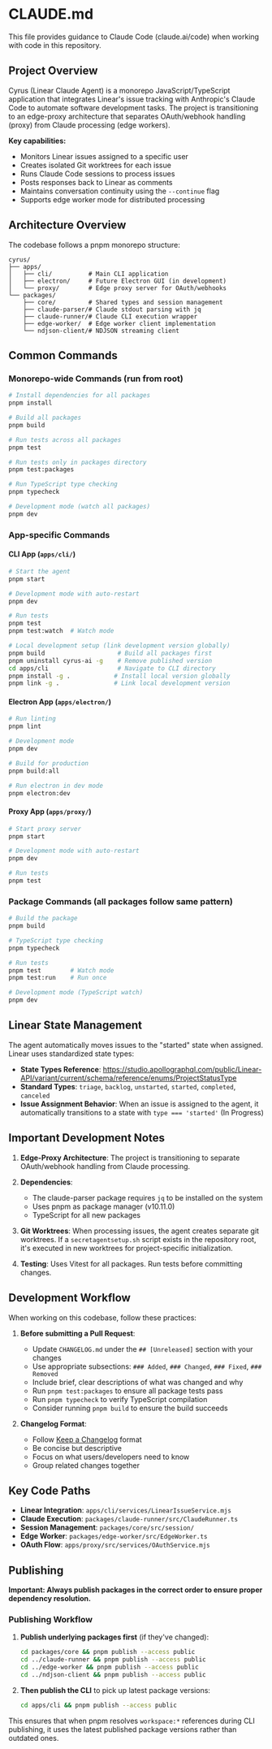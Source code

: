 # CLAUDE.md

This file provides guidance to Claude Code (claude.ai/code) when working with code in this repository.

## Project Overview

Cyrus (Linear Claude Agent) is a monorepo JavaScript/TypeScript application that integrates Linear's issue tracking with Anthropic's Claude Code to automate software development tasks. The project is transitioning to an edge-proxy architecture that separates OAuth/webhook handling (proxy) from Claude processing (edge workers).

**Key capabilities:**
- Monitors Linear issues assigned to a specific user
- Creates isolated Git worktrees for each issue
- Runs Claude Code sessions to process issues
- Posts responses back to Linear as comments
- Maintains conversation continuity using the `--continue` flag
- Supports edge worker mode for distributed processing

## Architecture Overview

The codebase follows a pnpm monorepo structure:

```
cyrus/
├── apps/
│   ├── cli/          # Main CLI application
│   ├── electron/     # Future Electron GUI (in development)
│   └── proxy/        # Edge proxy server for OAuth/webhooks
└── packages/
    ├── core/         # Shared types and session management
    ├── claude-parser/# Claude stdout parsing with jq
    ├── claude-runner/# Claude CLI execution wrapper
    ├── edge-worker/  # Edge worker client implementation
    └── ndjson-client/# NDJSON streaming client
```

## Common Commands

### Monorepo-wide Commands (run from root)
```bash
# Install dependencies for all packages
pnpm install

# Build all packages
pnpm build

# Run tests across all packages
pnpm test

# Run tests only in packages directory
pnpm test:packages

# Run TypeScript type checking
pnpm typecheck

# Development mode (watch all packages)
pnpm dev
```

### App-specific Commands

#### CLI App (`apps/cli/`)
```bash
# Start the agent
pnpm start

# Development mode with auto-restart
pnpm dev

# Run tests
pnpm test
pnpm test:watch  # Watch mode

# Local development setup (link development version globally)
pnpm build                    # Build all packages first
pnpm uninstall cyrus-ai -g    # Remove published version
cd apps/cli                   # Navigate to CLI directory
pnpm install -g .            # Install local version globally
pnpm link -g .               # Link local development version
```

#### Electron App (`apps/electron/`)
```bash
# Run linting
pnpm lint

# Development mode
pnpm dev

# Build for production
pnpm build:all

# Run electron in dev mode
pnpm electron:dev
```

#### Proxy App (`apps/proxy/`)
```bash
# Start proxy server
pnpm start

# Development mode with auto-restart
pnpm dev

# Run tests
pnpm test
```

### Package Commands (all packages follow same pattern)
```bash
# Build the package
pnpm build

# TypeScript type checking
pnpm typecheck

# Run tests
pnpm test        # Watch mode
pnpm test:run    # Run once

# Development mode (TypeScript watch)
pnpm dev
```

## Linear State Management

The agent automatically moves issues to the "started" state when assigned. Linear uses standardized state types:

- **State Types Reference**: https://studio.apollographql.com/public/Linear-API/variant/current/schema/reference/enums/ProjectStatusType
- **Standard Types**: `triage`, `backlog`, `unstarted`, `started`, `completed`, `canceled`
- **Issue Assignment Behavior**: When an issue is assigned to the agent, it automatically transitions to a state with `type === 'started'` (In Progress)

## Important Development Notes

1. **Edge-Proxy Architecture**: The project is transitioning to separate OAuth/webhook handling from Claude processing.

2. **Dependencies**: 
   - The claude-parser package requires `jq` to be installed on the system
   - Uses pnpm as package manager (v10.11.0)
   - TypeScript for all new packages

3. **Git Worktrees**: When processing issues, the agent creates separate git worktrees. If a `secretagentsetup.sh` script exists in the repository root, it's executed in new worktrees for project-specific initialization.

4. **Testing**: Uses Vitest for all packages. Run tests before committing changes.

## Development Workflow

When working on this codebase, follow these practices:

1. **Before submitting a Pull Request**:
   - Update `CHANGELOG.md` under the `## [Unreleased]` section with your changes
   - Use appropriate subsections: `### Added`, `### Changed`, `### Fixed`, `### Removed`
   - Include brief, clear descriptions of what was changed and why
   - Run `pnpm test:packages` to ensure all package tests pass
   - Run `pnpm typecheck` to verify TypeScript compilation
   - Consider running `pnpm build` to ensure the build succeeds

2. **Changelog Format**:
   - Follow [Keep a Changelog](https://keepachangelog.com/) format
   - Be concise but descriptive
   - Focus on what users/developers need to know
   - Group related changes together

## Key Code Paths

- **Linear Integration**: `apps/cli/services/LinearIssueService.mjs`
- **Claude Execution**: `packages/claude-runner/src/ClaudeRunner.ts`
- **Session Management**: `packages/core/src/session/`
- **Edge Worker**: `packages/edge-worker/src/EdgeWorker.ts`
- **OAuth Flow**: `apps/proxy/src/services/OAuthService.mjs`

## Publishing

**Important: Always publish packages in the correct order to ensure proper dependency resolution.**

### Publishing Workflow

1. **Publish underlying packages first** (if they've changed):
   ```bash
   cd packages/core && pnpm publish --access public
   cd ../claude-runner && pnpm publish --access public  
   cd ../edge-worker && pnpm publish --access public
   cd ../ndjson-client && pnpm publish --access public
   ```

2. **Then publish the CLI** to pick up latest package versions:
   ```bash
   cd apps/cli && pnpm publish --access public
   ```

This ensures that when pnpm resolves `workspace:*` references during CLI publishing, it uses the latest published package versions rather than outdated ones.

